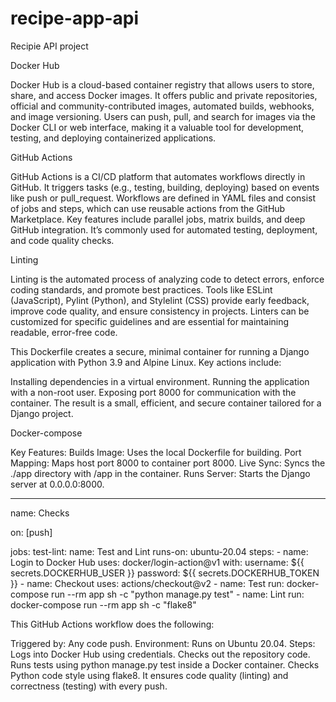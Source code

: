 # recipe-app-api
Recipie API project


Docker Hub

Docker Hub is a cloud-based container registry that allows users to store, share, and access Docker images. It offers public and private repositories, official and community-contributed images, automated builds, webhooks, and image versioning. Users can push, pull, and search for images via the Docker CLI or web interface, making it a valuable tool for development, testing, and deploying containerized applications.


GitHub Actions

GitHub Actions is a CI/CD platform that automates workflows directly in GitHub. It triggers tasks (e.g., testing, building, deploying) based on events like push or pull_request. Workflows are defined in YAML files and consist of jobs and steps, which can use reusable actions from the GitHub Marketplace. Key features include parallel jobs, matrix builds, and deep GitHub integration. It’s commonly used for automated testing, deployment, and code quality checks.

Linting

Linting is the automated process of analyzing code to detect errors, enforce coding standards, and promote best practices. Tools like ESLint (JavaScript), Pylint (Python), and Stylelint (CSS) provide early feedback, improve code quality, and ensure consistency in projects. Linters can be customized for specific guidelines and are essential for maintaining readable, error-free code.

This Dockerfile creates a secure, minimal container for running a Django application with Python 3.9 and Alpine Linux. Key actions include:

Installing dependencies in a virtual environment.
Running the application with a non-root user.
Exposing port 8000 for communication with the container.
The result is a small, efficient, and secure container tailored for a Django project.

Docker-compose 


Key Features:
Builds Image: Uses the local Dockerfile for building.
Port Mapping: Maps host port 8000 to container port 8000.
Live Sync: Syncs the ./app directory with /app in the container.
Runs Server: Starts the Django server at 0.0.0.0:8000.

---
name: Checks

on: [push]

jobs:
  test-lint:
    name: Test and Lint
    runs-on: ubuntu-20.04
    steps:
      - name: Login to Docker Hub
        uses: docker/login-action@v1
        with:
          username: ${{ secrets.DOCKERHUB_USER }}
          password: ${{ secrets.DOCKERHUB_TOKEN }}
      - name: Checkout
        uses: actions/checkout@v2
      - name: Test
        run: docker-compose run --rm app sh -c "python manage.py test"
      - name: Lint
        run: docker-compose run --rm app sh -c "flake8"

This GitHub Actions workflow does the following:

Triggered by: Any code push.
Environment: Runs on Ubuntu 20.04.
Steps:
Logs into Docker Hub using credentials.
Checks out the repository code.
Runs tests using python manage.py test inside a Docker container.
Checks Python code style using flake8.
It ensures code quality (linting) and correctness (testing) with every push.

